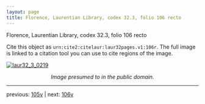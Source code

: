 ```yaml
---
layout: page
title: Florence, Laurentian Library, codex 32.3, folio 106 recto
---
```


Florence, Laurentian Library, codex 32.3, folio 106 recto

Cite this object as `urn:cite2:citelaur:laur32pages.v1:106r`.  The full image is linked to a citation tool you can use to cite regions of the image.

[![laur32_3_0219](http://www.homermultitext.org/iipsrv?IIIF=/project/homer/pyramidal/deepzoom/citelaur/laur32imgs/v1/laur32_3_0219.tif/full/800,/0/default.jpg)](http://www.homermultitext.org/ict2/?urn=urn:cite2:citelaur:laur32imgs.v1:laur32_3_0219) 

<p style="text-align: center; font-style: italic;">Image presumed to in the public domain.</p>

---

previous: [105v](../105v/) | next: [106v](../106v/)